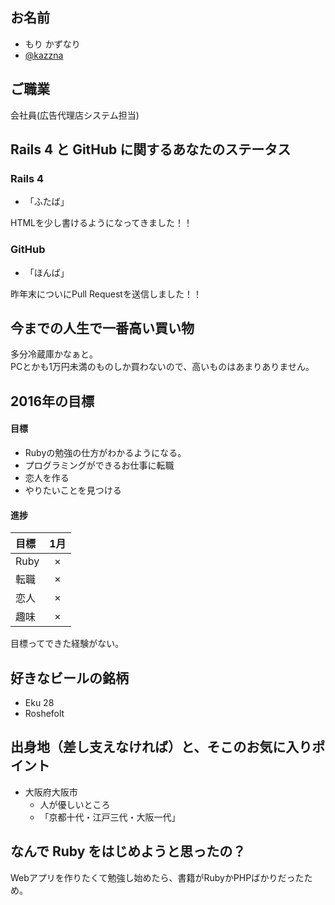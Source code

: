 お名前
------
* もり かずなり
* [@kazzna](https://twitter.com/kazzna)

ご職業
------
会社員(広告代理店システム担当)

Rails 4 と GitHub に関するあなたのステータス
--------------------------------------------

### Rails 4
* 「ふたば」

HTMLを少し書けるようになってきました！！

### GitHub
* 「ほんば」

昨年末についにPull Requestを送信しました！！

今までの人生で一番高い買い物
----------------------------

多分冷蔵庫かなぁと。  
PCとかも1万円未満のものしか買わないので、高いものはあまりありません。

2016年の目標
------------
#### 目標
* Rubyの勉強の仕方がわかるようになる。
* プログラミングができるお仕事に転職
* 恋人を作る
* やりたいことを見つける

#### 進捗
| 目標  | 1月   |
| :---- | :---: |
| Ruby  | ×     |
| 転職  | ×     |
| 恋人  | ×     |
| 趣味  | ×     |

目標ってできた経験がない。

好きなビールの銘柄
------------------
* Eku 28
* Roshefolt

出身地（差し支えなければ）と、そこのお気に入りポイント
------------------------------------------------------
* 大阪府大阪市
  * 人が優しいところ
  * 「京都十代・江戸三代・大阪一代」

なんで Ruby をはじめようと思ったの？
------------------------------------
Webアプリを作りたくて勉強し始めたら、書籍がRubyかPHPばかりだったため。


